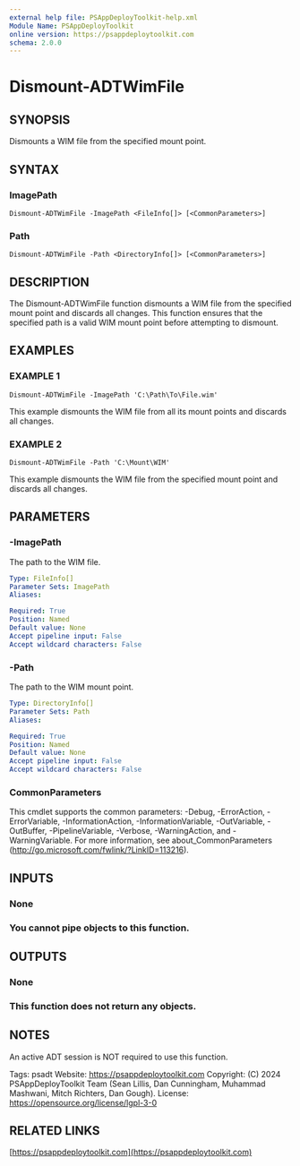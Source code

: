 ```yaml
---
external help file: PSAppDeployToolkit-help.xml
Module Name: PSAppDeployToolkit
online version: https://psappdeploytoolkit.com
schema: 2.0.0
---
```


# Dismount-ADTWimFile

## SYNOPSIS
Dismounts a WIM file from the specified mount point.

## SYNTAX

### ImagePath
```
Dismount-ADTWimFile -ImagePath <FileInfo[]> [<CommonParameters>]
```

### Path
```
Dismount-ADTWimFile -Path <DirectoryInfo[]> [<CommonParameters>]
```

## DESCRIPTION
The Dismount-ADTWimFile function dismounts a WIM file from the specified mount point and discards all changes.
This function ensures that the specified path is a valid WIM mount point before attempting to dismount.

## EXAMPLES

### EXAMPLE 1
```
Dismount-ADTWimFile -ImagePath 'C:\Path\To\File.wim'
```

This example dismounts the WIM file from all its mount points and discards all changes.

### EXAMPLE 2
```
Dismount-ADTWimFile -Path 'C:\Mount\WIM'
```

This example dismounts the WIM file from the specified mount point and discards all changes.

## PARAMETERS

### -ImagePath
The path to the WIM file.

```yaml
Type: FileInfo[]
Parameter Sets: ImagePath
Aliases:

Required: True
Position: Named
Default value: None
Accept pipeline input: False
Accept wildcard characters: False
```

### -Path
The path to the WIM mount point.

```yaml
Type: DirectoryInfo[]
Parameter Sets: Path
Aliases:

Required: True
Position: Named
Default value: None
Accept pipeline input: False
Accept wildcard characters: False
```

### CommonParameters
This cmdlet supports the common parameters: -Debug, -ErrorAction, -ErrorVariable, -InformationAction, -InformationVariable, -OutVariable, -OutBuffer, -PipelineVariable, -Verbose, -WarningAction, and -WarningVariable.
For more information, see about_CommonParameters (http://go.microsoft.com/fwlink/?LinkID=113216).

## INPUTS

### None
### You cannot pipe objects to this function.
## OUTPUTS

### None
### This function does not return any objects.
## NOTES
An active ADT session is NOT required to use this function.

Tags: psadt
Website: https://psappdeploytoolkit.com
Copyright: (C) 2024 PSAppDeployToolkit Team (Sean Lillis, Dan Cunningham, Muhammad Mashwani, Mitch Richters, Dan Gough).
License: https://opensource.org/license/lgpl-3-0

## RELATED LINKS

[https://psappdeploytoolkit.com](https://psappdeploytoolkit.com)
